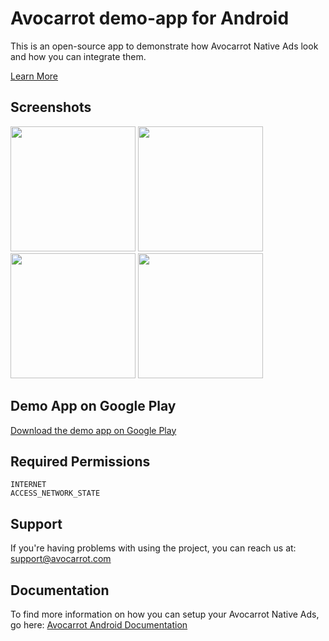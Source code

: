 Avocarrot demo-app for Android
============

This is an open-source app to demonstrate how Avocarrot Native Ads look and how you can integrate them.

[Learn More](http://www.avocarrot.com/) 

Screenshots
--------------------
<img src="https://app.avocarrot.com/assets/placements/List.png" width="200px" />
<img src="https://app.avocarrot.com/assets/placements/Feed.png" width="200px" />
<img src="https://app.avocarrot.com/assets/placements/NaturalPause.png" width="200px" />
<img src="https://app.avocarrot.com/assets/placements/CreateYourOwn.png" width="200px" />

Demo App on Google Play 
--------------------
[Download the demo app on Google Play](https://play.google.com/store/apps/details?id=com.avocarrot.demoapp.main)

Required Permissions
--------------------

    INTERNET
    ACCESS_NETWORK_STATE

Support
---------------------

If you're having problems with using the project, you can reach us at: 
support@avocarrot.com 

Documentation
--------------------

To find more information on how you can setup your Avocarrot Native Ads, go here:
[Avocarrot Android Documentation](http://www.avocarrot.com/docs/#/android) 

